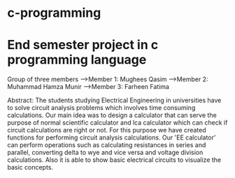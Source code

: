 # c-programming
# End semester project in c programming language
Group of three members
-->Member 1: Mughees Qasim
-->Member 2: Muhammad Hamza Munir
-->Member 3: Farheen Fatima

Abstract:
         The students studying Electrical Engineering in universities have to solve circuit analysis problems which involves time consuming calculations.
Our main idea was to design a calculator that can serve the purpose of normal scientific calculator and lca calculator which can check if circuit calculations
are right or not. For this purpose we have created functions for performing circuit analysis calculations. Our 'EE calculator' can perform operations such as 
calculating resistances in series and parallel, converting delta to wye and vice versa and voltage division calculations. Also it is able to show basic electrical
circuits to visualize the basic concepts.
